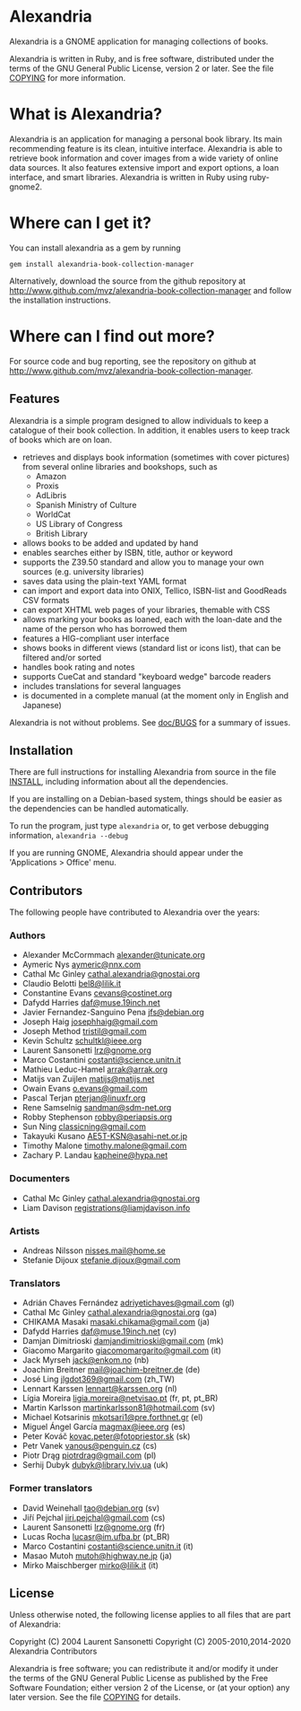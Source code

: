 # Alexandria

Alexandria is a GNOME application for managing collections of books.

Alexandria is written in Ruby, and is free software, distributed under
the terms of the GNU General Public License, version 2 or later. See
the file [COPYING](COPYING) for more information.

What is Alexandria?
===================

Alexandria is an application for managing a personal book library.
Its main recommending feature is its clean, intuitive interface.
Alexandria is able to retrieve book information and cover images from
a wide variety of online data sources. It also features extensive
import and export options, a loan interface, and smart libraries.
Alexandria is written in Ruby using ruby-gnome2.

Where can I get it?
===================

You can install alexandria as a gem by running

    gem install alexandria-book-collection-manager

Alternatively, download the source from the github repository at
http://www.github.com/mvz/alexandria-book-collection-manager and follow the
installation instructions.

Where can I find out more?
==========================

For source code and bug reporting, see the repository on github at
http://www.github.com/mvz/alexandria-book-collection-manager.

## Features

Alexandria is a simple program designed to allow individuals to keep a
catalogue of their book collection. In addition, it enables users to
keep track of books which are on loan.

* retrieves and displays book information (sometimes with cover
  pictures) from several online libraries and bookshops, such as
   - Amazon
   - Proxis
   - AdLibris
   - Spanish Ministry of Culture
   - WorldCat
   - US Library of Congress
   - British Library
* allows books to be added and updated by hand
* enables searches either by ISBN, title, author or keyword
* supports the Z39.50 standard and allow you to manage your own
  sources (e.g. university libraries)
* saves data using the plain-text YAML format
* can import and export data into ONIX, Tellico, ISBN-list
  and GoodReads CSV formats
* can export XHTML web pages of your libraries, themable with CSS
* allows marking your books as loaned, each with the loan-date and
  the name of the person who has borrowed them
* features a HIG-compliant user interface
* shows books in different views (standard list or icons list),
  that can be filtered and/or sorted
* handles book rating and notes
* supports CueCat and standard "keyboard wedge" barcode readers
* includes translations for several languages
* is documented in a complete manual (at the moment only in
  English and Japanese)

Alexandria is not without problems. See [doc/BUGS](doc/BUGS) for a
summary of issues.

## Installation

There are full instructions for installing Alexandria from source in the
file [INSTALL](INSTALL), including information about all the dependencies.

If you are installing on a Debian-based system, things should be
easier as the dependencies can be handled automatically.

To run the program, just type
    `alexandria`
or, to get verbose debugging information,
    `alexandria --debug`

If you are running GNOME, Alexandria should appear under the
'Applications > Office' menu.

## Contributors

The following people have contributed to Alexandria over the years:

### Authors

* Alexander McCormmach <alexander@tunicate.org>
* Aymeric Nys <aymeric@nnx.com>
* Cathal Mc Ginley <cathal.alexandria@gnostai.org>
* Claudio Belotti <bel8@lilik.it>
* Constantine Evans <cevans@costinet.org>
* Dafydd Harries <daf@muse.19inch.net>
* Javier Fernandez-Sanguino Pena <jfs@debian.org>
* Joseph Haig <josephhaig@gmail.com>
* Joseph Method <tristil@gmail.com>
* Kevin Schultz <schultkl@ieee.org>
* Laurent Sansonetti <lrz@gnome.org>
* Marco Costantini <costanti@science.unitn.it>
* Mathieu Leduc-Hamel <arrak@arrak.org>
* Matijs van Zuijlen <matijs@matijs.net>
* Owain Evans <o.evans@gmail.com>
* Pascal Terjan <pterjan@linuxfr.org>
* Rene Samselnig <sandman@sdm-net.org>
* Robby Stephenson <robby@periapsis.org>
* Sun Ning <classicning@gmail.com>
* Takayuki Kusano <AE5T-KSN@asahi-net.or.jp>
* Timothy Malone <timothy.malone@gmail.com>
* Zachary P. Landau <kapheine@hypa.net>

### Documenters

* Cathal Mc Ginley <cathal.alexandria@gnostai.org>
* Liam Davison <registrations@liamjdavison.info>

### Artists

* Andreas Nilsson <nisses.mail@home.se>
* Stefanie Dijoux <stefanie.dijoux@gmail.com>

### Translators

* Adrián Chaves Fernández <adriyetichaves@gmail.com> (gl)
* Cathal Mc Ginley <cathal.alexandria@gnostai.org> (ga)
* CHIKAMA Masaki <masaki.chikama@gmail.com> (ja)
* Dafydd Harries <daf@muse.19inch.net> (cy)
* Damjan Dimitrioski <damjandimitrioski@gmail.com> (mk)
* Giacomo Margarito <giacomomargarito@gmail.com> (it)
* Jack Myrseh <jack@enkom.no> (nb)
* Joachim Breitner <mail@joachim-breitner.de> (de)
* José Ling <jlgdot369@gmail.com> (zh_TW)
* Lennart Karssen <lennart@karssen.org> (nl)
* Lígia Moreira <ligia.moreira@netvisao.pt> (fr, pt, pt_BR)
* Martin Karlsson <martinkarlsson81@hotmail.com> (sv)
* Michael Kotsarinis <mkotsari1@pre.forthnet.gr> (el)
* Miguel Ángel García <magmax@ieee.org> (es)
* Peter Kováč <kovac.peter@fotopriestor.sk> (sk)
* Petr Vanek <vanous@penguin.cz> (cs)
* Piotr Drąg <piotrdrag@gmail.com> (pl)
* Serhij Dubyk <dubyk@library.lviv.ua> (uk)

### Former translators
* David Weinehall <tao@debian.org> (sv)
* Jiří Pejchal <jiri.pejchal@gmail.com> (cs)
* Laurent Sansonetti <lrz@gnome.org> (fr)
* Lucas Rocha <lucasr@im.ufba.br> (pt_BR)
* Marco Costantini <costanti@science.unitn.it> (it)
* Masao Mutoh <mutoh@highway.ne.jp> (ja)
* Mirko Maischberger <mirko@lilik.it> (it)

## License

Unless otherwise noted, the following license applies to all files that are
part of Alexandria:

Copyright (C) 2004 Laurent Sansonetti
Copyright (C) 2005-2010,2014-2020 Alexandria Contributors

Alexandria is free software; you can redistribute it and/or modify it under the
terms of the GNU General Public License as published by the Free Software
Foundation; either version 2 of the License, or (at your option) any later
version. See the file [COPYING](COPYING) for details.
